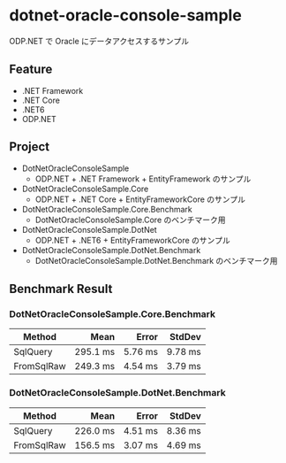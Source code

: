 # dotnet-oracle-console-sample
ODP.NET で Oracle にデータアクセスするサンプル

## Feature
- .NET Framework
- .NET Core
- .NET6
- ODP.NET

## Project
- DotNetOracleConsoleSample
    - ODP.NET + .NET Framework + EntityFramework のサンプル
- DotNetOracleConsoleSample.Core
    - ODP.NET + .NET Core + EntityFrameworkCore のサンプル
- DotNetOracleConsoleSample.Core.Benchmark
    - DotNetOracleConsoleSample.Core のベンチマーク用
- DotNetOracleConsoleSample.DotNet
    - ODP.NET + .NET6 + EntityFrameworkCore のサンプル
- DotNetOracleConsoleSample.DotNet.Benchmark
    - DotNetOracleConsoleSample.DotNet.Benchmark のベンチマーク用

## Benchmark Result
### DotNetOracleConsoleSample.Core.Benchmark
|     Method |     Mean |   Error |  StdDev |
|----------- |---------:|--------:|--------:|
|   SqlQuery | 295.1 ms | 5.76 ms | 9.78 ms |
| FromSqlRaw | 249.3 ms | 4.54 ms | 3.79 ms |

### DotNetOracleConsoleSample.DotNet.Benchmark
|     Method |     Mean |   Error |  StdDev |
|----------- |---------:|--------:|--------:|
|   SqlQuery | 226.0 ms | 4.51 ms | 8.36 ms |
| FromSqlRaw | 156.5 ms | 3.07 ms | 4.69 ms |
